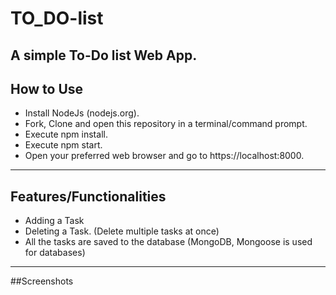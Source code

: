 # TO_DO-list
A simple To-Do list Web App.
---
## How to Use
- Install NodeJs (nodejs.org).
- Fork, Clone and open this repository in a terminal/command prompt.
- Execute npm install.
- Execute npm start.
- Open your preferred web browser and go to https://localhost:8000.
---
## Features/Functionalities
- Adding a Task
- Deleting a Task. (Delete multiple tasks at once)
- All the tasks are saved to the database (MongoDB, Mongoose is used for databases)
---
##Screenshots
